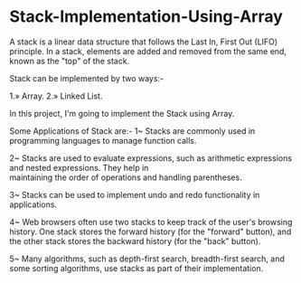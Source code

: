 # Stack-Implementation-Using-Array
A stack is a linear data structure that follows the Last In, First Out (LIFO) principle. In a stack, elements are added and removed from the same end, known as the "top" of the stack.

Stack can be implemented by two ways:-

1.» Array.   2.» Linked List. 

In this project, I'm going to implement the Stack using Array. 

Some Applications of Stack are:-
1~ Stacks are commonly used in programming languages to manage function calls.

2~ Stacks are used to evaluate expressions, such as arithmetic expressions and nested expressions. They help in    
   maintaining the order of operations and handling parentheses.

3~ Stacks can be used to implement undo and redo functionality in applications. 

4~ Web browsers often use two stacks to keep track of the user's browsing history. One stack stores the forward history 
   (for the "forward" button), and the other stack stores the backward history (for the "back" button).

5~ Many algorithms, such as depth-first search, breadth-first search, and some sorting algorithms, use stacks as part of 
   their implementation.
